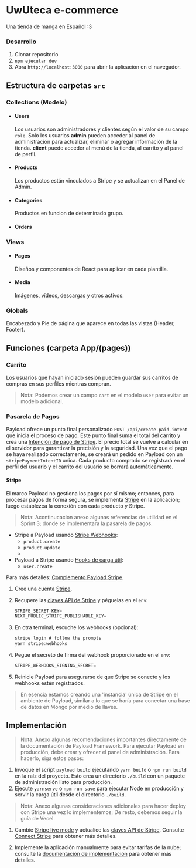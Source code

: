 # UwUteca e-commerce
Una tienda de manga en Español :3

### Desarrollo

1. Clonar repositorio
1. `npm ejecutar dev`
1. Abra `http://localhost:3000` para abrir la aplicación en el navegador.


## Estructura de carpetas `src`

### Collections (Modelo)

- #### Users

   Los usuarios son administradores y clientes según el valor de su campo `role`. Solo los usuarios **admin** pueden acceder al panel de administración para actualizar, eliminar o agregar información de la tienda. **client** puede acceder al menú de la tienda, al carrito y al panel de perfil.


- #### Products

   Los productos están vinculados a Stripe y se actualizan en el Panel de Admin.

- #### Categories

   Productos en funcion de determinado grupo.

- #### Orders

### Views

- #### Pages

   Diseños y componentes de React para aplicar en cada plantilla.

- #### Media

   Imágenes, vídeos, descargas y otros activos.


### Globals

Encabezado y Pie de página que aparece en todas las vistas (Header, Footer).


## Funciones (carpeta App/(pages))

### Carrito
Los usuarios que hayan iniciado sesión pueden guardar sus carritos de compras en sus perfiles mientras compran.
> Nota: Podemos crear un campo `cart` en el modelo `user` para evitar un modelo adicional.


### Pasarela de Pagos
Payload ofrece un punto final personalizado `POST /api/create-paid-intent` que inicia el proceso de pago. Este punto final suma el total del carrito y crea una [Intención de pago de Stripe](https://stripe.com/docs/paids/paid-intents). El precio total se vuelve a calcular en el servidor para garantizar la precisión y la seguridad. Una vez que el pago se haya realizado correctamente, se creará un pedido en Payload con un `stripePaymentIntentID` unica. Cada producto comprado se registrará en el perfil del usuario y el carrito del usuario se borrará automáticamente.

#### Stripe
El marco Payload no gestiona los pagos por sí mismo; entonces, para procesar pagos de forma segura, se implementa [Stripe](https://stripe.com) en la aplicación; luego establezca la conexión con cada producto y Stripe.

> Nota: Acontinucacion anexo algunas referencias de utilidad en el Sprint 3; donde se implementara la pasarela de pagos.

* Stripe a Payload usando [Stripe Webhooks](https://stripe.com/docs/webhooks):
    - `product.create`
    - `product.update`
    - 
* Payload a Stripe usando [Hooks de carga útil](https://payloadcms.com/docs/hooks/overview):
    - `user.create`

Para más detalles: [Complemento Payload Stripe](https://github.com/payloadcms/plugin-stripe).


1. Cree una cuenta [Stripe](https://stripe.com).
1. Recupere las [claves API de Stripe](https://dashboard.stripe.com/test/apikeys) y péguelas en el `env`:

    ```ts
    STRIPE_SECRET_KEY=
    NEXT_PUBLIC_STRIPE_PUBLISHABLE_KEY=
    ```
1. En otra terminal, escuche los webhooks (opcional):
    ```ts
    stripe login # follow the prompts
    yarn stripe:webhooks
    ```
1. Pegue el secreto de firma del webhook proporcionado en el `env`:
    ```ts
    STRIPE_WEBHOOKS_SIGNING_SECRET=
    ```
1. Reinicie Payload para asegurarse de que Stripe se conecte y los webhooks estén registrados.

> En esencia estamos creando una 'instancia' única de Stripe en el ambiente de Payload, similar a lo que se haría para conectar una base de datos en Mongo por medio de llaves.



## Implementación
> Nota: Anexo algunas recomendaciones importantes directamente de la documentación de Payload Framework.
Para ejecutar Payload en producción, debe crear y ofrecer el panel de administración. Para hacerlo, siga estos pasos:

1. Invoque el script `payload build` ejecutando `yarn build` o `npm run build` en la raíz del proyecto. Esto crea un directorio `./build` con un paquete de administración listo para producción.
1. Ejecute `yarnserve` o `npm run save` para ejecutar Node en producción y servir la carga útil desde el directorio `./build`.


> Nota: Anexo algunas consideraciones adicionales para hacer deploy con Stripe una vez lo implementemos; De resto, debemos seguir la guía de Vecel.
1. Cambie [Stripe live mode](https://stripe.com/docs/test-mode) y actualice las [claves API de Stripe](https://dashboard.stripe.com/test/apikeys). Consulte [Connect Stripe](#connect-stripe) para obtener más detalles.

1. Implemente la aplicación manualmente para evitar tarifas de la nube; consulte la [documentación de implementación](https://payloadcms.com/docs/production/deployment) para obtener más detalles.

